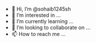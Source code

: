 - 👋 Hi, I’m @sohaib1245sh
- 👀 I’m interested in ...
- 🌱 I’m currently learning ...
- 💞️ I’m looking to collaborate on ...
- 📫 How to reach me ...

<!---
sohaib1245sh/sohaib1245sh is a ✨ special ✨ repository because its `README.md` (this file) appears on your GitHub profile.
You can click the Preview link to take a look at your changes.
--->
